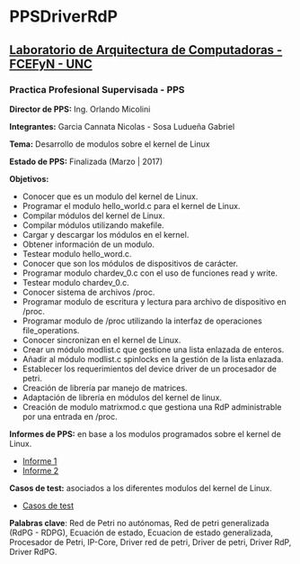 # PPSDriverRdP

## [Laboratorio de Arquitectura de Computadoras - FCEFyN - UNC](http://computacion.efn.uncor.edu/lac)

### Practica Profesional Supervisada - PPS

  **Director de PPS:** Ing. Orlando Micolini
  
  **Integrantes:** Garcia Cannata Nicolas - Sosa Ludueña Gabriel
  
  **Tema:** Desarrollo de modulos sobre el kernel de Linux
  
  **Estado de PPS:** Finalizada (Marzo | 2017)
  
  **Objetivos:**
  
* Conocer que es un modulo del kernel de Linux. 
* Programar el modulo hello_world.c para el kernel de Linux. 
* Compilar módulos del kernel de Linux. 
* Compilar módulos utilizando makefile. 
* Cargar y descargar los módulos en el kernel. 
* Obtener información de un modulo. 
* Testear modulo hello_word.c. 
* Conocer que son los módulos de dispositivos de carácter. 
* Programar modulo chardev_0.c con el uso de funciones read y write. 
* Testear modulo chardev_0.c.
* Conocer sistema de archivos /proc.
* Programar modulo de escritura y lectura para archivo de dispositivo en /proc.
* Programar modulo de /proc utilizando la interfaz de operaciones file_operations.
* Conocer sincronizan en el kernel de Linux.
* Crear un módulo modlist.c que gestione una lista enlazada de enteros.
* Añadir al módulo modlist.c spinlocks en la gestión de la lista enlazada.
* Establecer los requerimientos del device driver de un procesador de petri.
* Creación de librería par manejo de matrices.
* Adaptación de librería en módulos del kernel de linux.
* Creación de modulo matrixmod.c que gestiona una RdP administrable por una entrada en /proc.

**Informes de PPS:** en base a los modulos programados sobre el kernel de Linux.
* [Informe 1](https://docs.google.com/document/d/1FPyeSiEfVnkB0pCu4qlRpiccHZzDRhBbd9qO8ZFv8m4/edit?usp=sharing)
* [Informe 2](https://docs.google.com/document/d/1SsGJhQmugP3i8FpAjkSKZpyXo0TqFblclkbleaAMfyA/edit?usp=sharing)


**Casos de test:** asociados a los diferentes modulos del kernel de Linux.
* [Casos de test](https://docs.google.com/spreadsheets/d/1KSpCpIVSr3l67MKMqqpquB5ZKdD6cYC1VT1fS6j0bbs/edit?usp=sharing)

**Palabras clave**: Red de Petri no autónomas, Red de petri generalizada (RdPG - RDPG), Ecuación de estado, Ecuacion de estado generalizada, Procesador de Petri, IP-Core, Driver red de petri, Driver de petri, Driver RdP, Driver RdPG.





